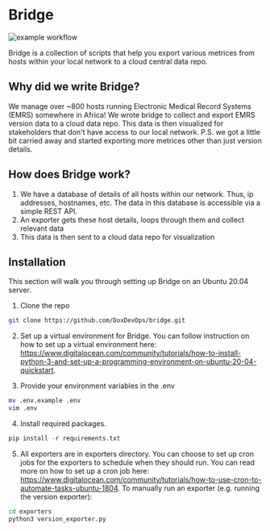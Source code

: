 
# Bridge

![example workflow](https://github.com/DoxDevOps/bridge/actions/workflows/python-package.yml/badge.svg)

Bridge is a collection of scripts that help you export various metrices from hosts within your local network to a cloud central data repo.

## Why did we write Bridge?

We manage over ~800 hosts running Electronic Medical Record Systems (EMRS) somewhere in Africa! We wrote bridge to collect and export EMRS version data to a cloud data repo. This data is then visualized for stakeholders that don't have access to our local network. P.S. we got a little bit carried away and started exporting more metrices other than just version details.

## How does Bridge work?

1. We have a database of details of all hosts within our network. Thus, ip addresses, hostnames, etc. The data in this database is accessible via a simple REST API.
2. An exporter gets these host details, loops through them and collect relevant data
3. This data is then sent to a cloud data repo for visualization

## Installation

This section will walk you through setting up Bridge on an Ubuntu 20.04 server.

1. Clone the repo

```bash
git clone https://github.com/DoxDevOps/bridge.git
```

2. Set up a virtual environment for Bridge. You can follow instruction on how to set up a virtual environment here: <https://www.digitalocean.com/community/tutorials/how-to-install-python-3-and-set-up-a-programming-environment-on-ubuntu-20-04-quickstart>.

3. Provide your environment variables in the .env

```bash
mv .env.example .env
vim .env
```

4. Install required packages.

```python
pip install -r requirements.txt
```

5. All exporters are in exporters directory. You can choose to set up cron jobs for the exporters to schedule when they should run. You can read more on how to set up a cron job here: <https://www.digitalocean.com/community/tutorials/how-to-use-cron-to-automate-tasks-ubuntu-1804>. To manually run an exporter (e.g. running the version exporter):

```bash
cd exporters
python3 version_exporter.py
```
